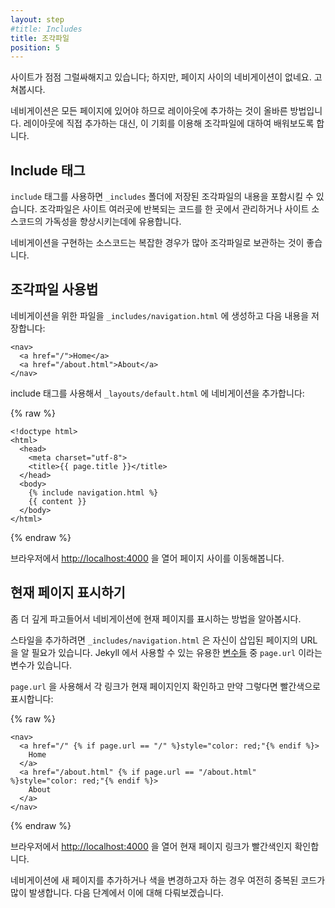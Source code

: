 ```yaml
---
layout: step
#title: Includes
title: 조각파일
position: 5
---
```

<!--
The site is coming together; however, there's no way to navigate between
pages. Let's fix that.
-->
사이트가 점점 그럴싸해지고 있습니다; 하지만, 페이지 사이의 네비게이션이
없네요. 고쳐봅시다.

<!--
Navigation should be on every page so adding it to your layout is the correct
place to do this. Instead of adding it directly to the layout, let's use this
as an opportunity to learn about includes.
-->
네비게이션은 모든 페이지에 있어야 하므로 레이아웃에 추가하는 것이 올바른
방법입니다. 레이아웃에 직접 추가하는 대신, 이 기회를 이용해 조각파일에 대하여
배워보도록 합니다.

<!--
## Include tag
-->
## Include 태그

<!--
The `include` tag allows you to include content from another file stored
in an `_includes` folder. Includes are useful for having a single source for
source code that repeats around the site or for improving the readability.
-->
`include` 태그를 사용하면 `_includes` 폴더에 저장된 조각파일의 내용을
포함시킬 수 있습니다. 조각파일은 사이트 여러곳에 반복되는 코드를 한 곳에서
관리하거나 사이트 소스코드의 가독성을 향상시키는데에 유용합니다.

<!--
Navigation source code can get complex so sometimes it's nice to move it into an
include.
-->
네비게이션을 구현하는 소스코드는 복잡한 경우가 많아 조각파일로 보관하는 것이
좋습니다.

<!--
## Include usage
-->
## 조각파일 사용법

<!--
Create a file for the navigation at `_includes/navigation.html` with the
following content:
-->
네비게이션을 위한 파일을 `_includes/navigation.html` 에 생성하고 다음 내용을
저장합니다:

```
<nav>
  <a href="/">Home</a>
  <a href="/about.html">About</a>
</nav>
```

<!--
Try using the include tag to add the navigation to `_layouts/default.html`:
-->
include 태그를 사용해서 `_layouts/default.html` 에 네비게이션을 추가합니다:

{% raw %}
```liquid
<!doctype html>
<html>
  <head>
    <meta charset="utf-8">
    <title>{{ page.title }}</title>
  </head>
  <body>
    {% include navigation.html %}
    {{ content }}
  </body>
</html>
```
{% endraw %}

<!--
Open <a href="http://localhost:4000" target="_blank" data-proofer-ignore>http://localhost:4000</a>
in your browser and try switching between the pages.
-->
브라우저에서 <a href="http://localhost:4000" target="_blank" data-proofer-ignore>http://localhost:4000</a>
을 열어 페이지 사이를 이동해봅니다.

<!--
## Current page highlighting
-->
## 현재 페이지 표시하기

<!--
Let's take this a step further and highlight the current page in the navigation.
-->
좀 더 깊게 파고들어서 네비게이션에 현재 페이지를 표시하는 방법을 알아봅시다.

<!--
`_includes/navigation.html` needs to know the URL of the page it's inserted into
so it can add styling. Jekyll has useful [variables](/docs/variables/) available
one of which is `page.url`.
-->
스타일을 추가하려면 `_includes/navigation.html` 은 자신이 삽입된 페이지의 URL 을
알 필요가 있습니다. Jekyll 에서 사용할 수 있는 유용한 [변수들](/docs/variables/)
중 `page.url` 이라는 변수가 있습니다.

<!--
Using `page.url` you can check if each link is the current page and color it red
if true:
-->
`page.url` 을 사용해서 각 링크가 현재 페이지인지 확인하고 만약 그렇다면 빨간색으로
표시합니다:

{% raw %}
```liquid
<nav>
  <a href="/" {% if page.url == "/" %}style="color: red;"{% endif %}>
    Home
  </a>
  <a href="/about.html" {% if page.url == "/about.html" %}style="color: red;"{% endif %}>
    About
  </a>
</nav>
```
{% endraw %}

<!--
Take a look at <a href="http://localhost:4000" target="_blank" data-proofer-ignore>http://localhost:4000</a>
and see your red link for the current page.
-->
브라우저에서 <a href="http://localhost:4000" target="_blank" data-proofer-ignore>http://localhost:4000</a>
을 열어 현재 페이지 링크가 빨간색인지 확인합니다.

<!--
There's still a lot of repetition here if you wanted to add a new item to the
navigation or change the highlight color. In the next step we'll address this.
-->
네비게이션에 새 페이지를 추가하거나 색을 변경하고자 하는 경우 여전히 중복된
코드가 많이 발생합니다. 다음 단계에서 이에 대해 다뤄보겠습니다.
